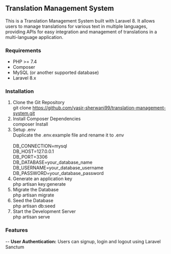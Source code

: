 ## Translation Management System

This is a Translation Management System built with Laravel 8. It allows users to manage translations for various text in multiple languages, providing APIs for easy integration and management of translations in a multi-language application.

### Requirements

- PHP >= 7.4
- Composer
- MySQL (or another supported database)
- Laravel 8.x

### Installation

1. Clone the Git Repository<br />
git clone https://github.com/yasir-sherwani99/translation-management-system.git
2. Install Composer Dependencies<br />
composer Install
3. Setup .env<br />
Duplicate the .env.example file and rename it to .env<br /><br />
DB_CONNECTION=mysql<br />
DB_HOST=127.0.0.1<br />
DB_PORT=3306<br />
DB_DATABASE=your_database_name<br />
DB_USERNAME=your_database_username<br />
DB_PASSWORD=your_database_password
4. Generate an application key<br />
php artisan key:generate
5. Migrate the Database<br />
php artisan migrate
6. Seed the Database<br />
php artisan db:seed
7. Start the Development Server<br />
php artisan serve

### Features

-- **User Authentication:** Users can signup, login and logout using Laravel Sanctum



